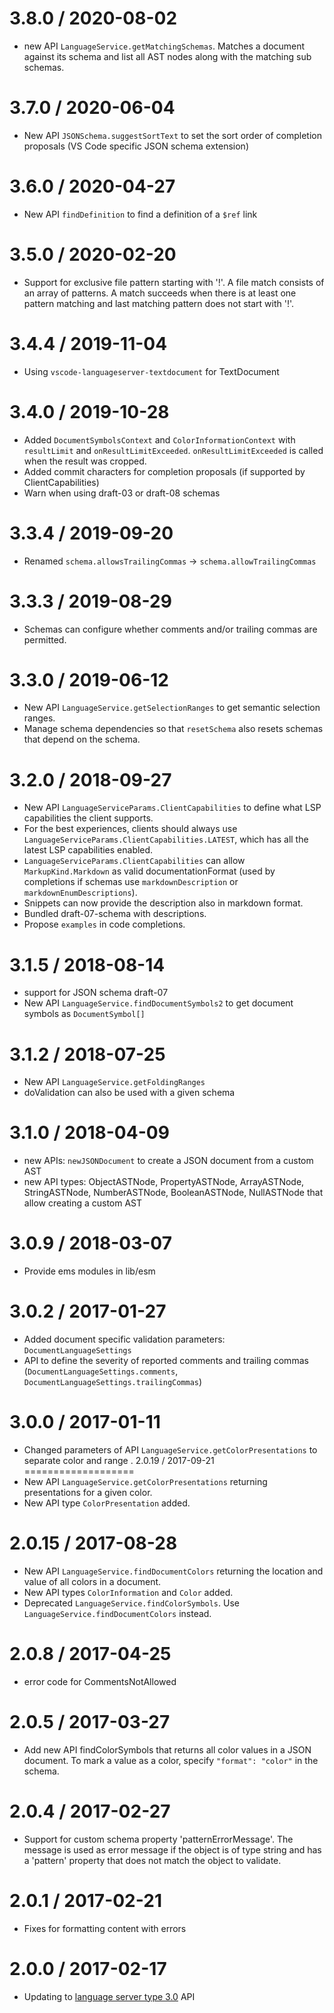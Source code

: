 3.8.0 / 2020-08-02
=================
 * new API `LanguageService.getMatchingSchemas`. Matches a document against its schema and list all AST nodes along with the matching sub schemas. 

3.7.0 / 2020-06-04
==================
 * New API `JSONSchema.suggestSortText` to set the sort order of completion proposals (VS Code specific JSON schema extension)

3.6.0 / 2020-04-27
==================
 * New API `findDefinition` to find a definition of a `$ref` link

3.5.0 / 2020-02-20
==================
 * Support for exclusive file pattern starting with '!'. A file match consists of an array of patterns. A match succeeds when there is at least one pattern matching and last matching pattern does not start with '!'.

3.4.4 / 2019-11-04
==================
 * Using `vscode-languageserver-textdocument` for TextDocument

3.4.0 / 2019-10-28
==================
 * Added `DocumentSymbolsContext` and `ColorInformationContext` with `resultLimit` and `onResultLimitExceeded`. `onResultLimitExceeded` is called when the result was cropped.
 * Added commit characters for completion proposals (if supported by ClientCapabilities)
 * Warn when using draft-03 or draft-08 schemas

3.3.4 / 2019-09-20
==================
 * Renamed `schema.allowsTrailingCommas` -> `schema.allowTrailingCommas`

3.3.3 / 2019-08-29
==================
 * Schemas can configure whether comments and/or trailing commas are permitted.

3.3.0 / 2019-06-12
==================
 * New API `LanguageService.getSelectionRanges` to get semantic selection ranges.
 * Manage schema dependencies so that `resetSchema` also resets schemas that depend on the schema.

3.2.0 / 2018-09-27
==================
 * New API `LanguageServiceParams.ClientCapabilities` to define what LSP capabilities the client supports.
 * For the best experiences, clients should always use `LanguageServiceParams.ClientCapabilities.LATEST`, which has all the latest LSP capabilities enabled.
 * `LanguageServiceParams.ClientCapabilities` can allow `MarkupKind.Markdown` as valid documentationFormat (used by completions if schemas use `markdownDescription` or `markdownEnumDescriptions`).
 * Snippets can now provide the description also in markdown format.
 * Bundled draft-07-schema with descriptions.
 * Propose `examples` in code completions.

3.1.5 / 2018-08-14
==================
 * support for JSON schema draft-07
 * New API `LanguageService.findDocumentSymbols2` to get document symbols as `DocumentSymbol[]`

3.1.2 / 2018-07-25
==================
 * New API `LanguageService.getFoldingRanges`
 * doValidation can also be used with a given schema

3.1.0 / 2018-04-09
==================
 * new APIs: `newJSONDocument` to create a JSON document from a custom AST
 * new API types: ObjectASTNode, PropertyASTNode, ArrayASTNode, StringASTNode, NumberASTNode, BooleanASTNode, NullASTNode that allow creating a custom AST

3.0.9 / 2018-03-07
==================
  * Provide ems modules in lib/esm

3.0.2 / 2017-01-27
==================
  * Added document specific validation parameters: `DocumentLanguageSettings`
  * API to define the severity of reported comments and trailing commas (`DocumentLanguageSettings.comments`, `DocumentLanguageSettings.trailingCommas`)

3.0.0 / 2017-01-11
==================
  * Changed parameters of API `LanguageService.getColorPresentations` to separate color and range
.
2.0.19 / 2017-09-21
===================
  * New API `LanguageService.getColorPresentations` returning presentations for a given color. 
  * New API type `ColorPresentation` added.
  
2.0.15 / 2017-08-28
===================
  * New API `LanguageService.findDocumentColors` returning the location and value of all colors in a document. 
  * New API types `ColorInformation` and `Color` added.
  * Deprecated `LanguageService.findColorSymbols`. Use `LanguageService.findDocumentColors` instead.

2.0.8 / 2017-04-25
==================
  * error code for CommentsNotAllowed

2.0.5 / 2017-03-27
==================
  * Add new API findColorSymbols that returns all color values in a JSON document. To mark a value as a color, specify `"format": "color"` in the schema.

2.0.4 / 2017-02-27
==================
  * Support for custom schema property 'patternErrorMessage'. The message is used as error message if the object is of type string and has a 'pattern' property that does not match the object to validate.

2.0.1 / 2017-02-21
==================
  * Fixes for formatting content with errors

2.0.0 / 2017-02-17
==================
  * Updating to [language server type 3.0](https://github.com/Microsoft/vscode-languageserver-node/tree/master/types) API
